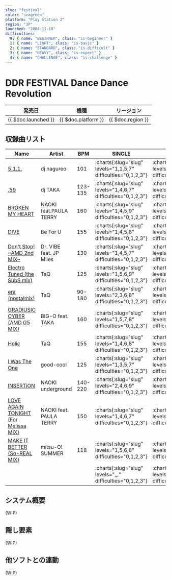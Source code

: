 ```yaml
---
slug: "festival"
color: "seagreen"
platform: "Play Station 2"
region: "JP"
launched: "2004-11-18"
difficulties:
  0: { name: "BEGINNER", class: "is-beginner" }
  1: { name: "LIGHT", class: "is-basic" }
  2: { name: "STANDARD", class: "is-difficult" }
  3: { name: "HEAVY", class: "is-expert" }
  4: { name: "CHALLENGE", class: "is-challenge" }
---
```


# DDR FESTIVAL Dance Dance Revolution

|発売日|機種|リージョン|
|------|----|---------|
|{{ $doc.launched }}|{{ $doc.platform }}|{{ $doc.region }}|

## 収録曲リスト

|Name|Artist|BPM|SINGLE|DOUBLE|
|----|------|---|------|------|
|[5.1.1.](/songs/5-1-1)|dj nagureo|101|:charts{:slug="slug" levels="1,1,5,7" difficulties="0,1,2,3"}|:charts{:slug="slug" levels="2,5,8" difficulties="1,2,3"}|
|[.59](/songs/59)|dj TAKA|123-135|:charts{:slug="slug" levels="1,4,6,7" difficulties="0,1,2,3"}|:charts{:slug="slug" levels="4,6,7" difficulties="1,2,3"}|
|[BROKEN MY HEART](/songs/broken-my-heart)|NAOKI feat.PAULA TERRY|160|:charts{:slug="slug" levels="1,4,5,9" difficulties="0,1,2,3"}|:charts{:slug="slug" levels="4,6,9" difficulties="1,2,3"}|
|[DIVE](/songs/dive)|Be For U|155|:charts{:slug="slug" levels="1,4,5,8" difficulties="0,1,2,3"}|:charts{:slug="slug" levels="4,6,7" difficulties="1,2,3"}|
|[Don't Stop! \~AMD 2nd MIX\~](/songs/dont-stop)|Dr. VIBE feat. JP Miles|130|:charts{:slug="slug" levels="1,4,5,7" difficulties="0,1,2,3"}|:charts{:slug="slug" levels="3,5,6" difficulties="1,2,3"}|
|[Electro Tuned (the SubS mix)](/songs/electro-tuned)|TaQ|125|:charts{:slug="slug" levels="1,5,6,9" difficulties="0,1,2,3"}|:charts{:slug="slug" levels="4,6,8" difficulties="1,2,3"}|
|[era (nostalmix)](/songs/era)|TaQ|90-180|:charts{:slug="slug" levels="2,3,6,8" difficulties="0,1,2,3"}|:charts{:slug="slug" levels="4,6,8" difficulties="1,2,3"}|
|[GRADIUSIC CYBER (AMD G5 MIX)](/songs/gradiusic-cyber-amd)|BIG-O feat. TAKA|160|:charts{:slug="slug" levels="1,5,7,8" difficulties="0,1,2,3"}|:charts{:slug="slug" levels="5,8,9" difficulties="1,2,3"}|
|[Holic](/songs/holic)|TaQ|155|:charts{:slug="slug" levels="1,4,6,8" difficulties="0,1,2,3"}|:charts{:slug="slug" levels="4,6,8" difficulties="1,2,3"}|
|[I Was The One](/songs/i-was-the-one)|good-cool|125|:charts{:slug="slug" levels="1,3,5,7" difficulties="0,1,2,3"}|:charts{:slug="slug" levels="3,5,6" difficulties="1,2,3"}|
|[INSERTiON](/songs/insertion)|NAOKI underground|140-220|:charts{:slug="slug" levels="2,4,6,9" difficulties="0,1,2,3"}|:charts{:slug="slug" levels="4,6,8" difficulties="1,2,3"}|
|[LOVE AGAIN TONIGHT (For Melissa MIX)](/songs/love-again-tonight)|NAOKI feat. PAULA TERRY|150|:charts{:slug="slug" levels="1,4,6,7" difficulties="0,1,2,3"}|:charts{:slug="slug" levels="4,6,7" difficulties="1,2,3"}|
|[MAKE IT BETTER (So-REAL MIX)](/songs/make-it-better-so-real)|mitsu-O! SUMMER|118|:charts{:slug="slug" levels="1,5,6,8" difficulties="0,1,2,3"}|:charts{:slug="slug" levels="5,7,8" difficulties="1,2,3"}|
|[](/songs/)|||:charts{:slug="slug" levels=",,," difficulties="0,1,2,3"}|:charts{:slug="slug" levels=",," difficulties="1,2,3"}|

## システム概要

(WIP)

## 隠し要素

(WIP)

## 他ソフトとの連動

(WIP)
